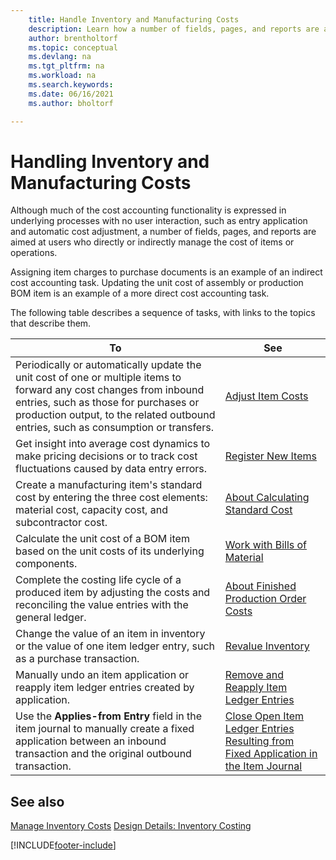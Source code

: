 ```yaml
---
    title: Handle Inventory and Manufacturing Costs
    description: Learn how a number of fields, pages, and reports are aimed at users who directly or indirectly manage the cost of items or operations.
    author: brentholtorf
    ms.topic: conceptual
    ms.devlang: na
    ms.tgt_pltfrm: na
    ms.workload: na
    ms.search.keywords:
    ms.date: 06/16/2021
    ms.author: bholtorf

---
```

# Handling Inventory and Manufacturing Costs

Although much of the cost accounting functionality is expressed in underlying processes with no user interaction, such as entry application and automatic cost adjustment, a number of fields, pages, and reports are aimed at users who directly or indirectly manage the cost of items or operations.  

 Assigning item charges to purchase documents is an example of an indirect cost accounting task. Updating the unit cost of assembly or production BOM item is an example of a more direct cost accounting task.  

 The following table describes a sequence of tasks, with links to the topics that describe them.   

|**To**|**See**|  
|------------|-------------|  
|Periodically or automatically update the unit cost of one or multiple items to forward any cost changes from inbound entries, such as those for purchases or production output, to the related outbound entries, such as consumption or transfers.|[Adjust Item Costs](inventory-how-adjust-item-costs.md)|  
|Get insight into average cost dynamics to make pricing decisions or to track cost fluctuations caused by data entry errors.|[Register New Items](inventory-how-register-new-items.md)|  
|Create a manufacturing item's standard cost by entering the three cost elements: material cost, capacity cost, and subcontractor cost.|[About Calculating Standard Cost](finance-about-calculating-standard-cost.md)|  
|Calculate the unit cost of a BOM item based on the unit costs of its underlying components.|[Work with Bills of Material](inventory-how-work-BOMs.md) |  
|Complete the costing life cycle of a produced item by adjusting the costs and reconciling the value entries with the general ledger.|[About Finished Production Order Costs](finance-about-finished-production-order-costs.md)|  
|Change the value of an item in inventory or the value of one item ledger entry, such as a purchase transaction.|[Revalue Inventory](inventory-how-revalue-inventory.md)|
|Manually undo an item application or reapply item ledger entries created by application.|[Remove and Reapply Item Ledger Entries](finance-how-to-remove-and-reapply-item-entries.md)|  
|Use the **Applies-from Entry** field in the item journal to manually create a fixed application between an inbound transaction and the original outbound transaction.|[Close Open Item Ledger Entries Resulting from Fixed Application in the Item Journal](finance-how-to-close-open-item-ledger-entries-resulting-from-fixed-application-in-the-item-journal.md)|  

## See also

[Manage Inventory Costs](finance-manage-inventory-costs.md)
[Design Details: Inventory Costing](design-details-inventory-costing.md)


[!INCLUDE[footer-include](includes/footer-banner.md)]